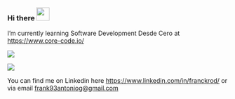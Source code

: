 

### Hi there <img src="https://raw.githubusercontent.com/MartinHeinz/MartinHeinz/master/wave.gif" width="30px">


 I’m currently learning Software Development Desde Cero at https://www.core-code.io/

![](https://img.shields.io/badge/Languages-Javascript/TypeScript-informational?style=flat&logo=<LOGO_NAME>&logoColor=white&color=2bbc8a)

![](https://img.shields.io/badge/Languages-HTML/CSS-informational?style=flat&logo=<LOGO_NAME>&logoColor=white&color=2bbc8a)


<!-- Actual text -->

You can find me on Linkedin here https://www.linkedin.com/in/franckrod/ or via email frank93antoniog@gmail.com






